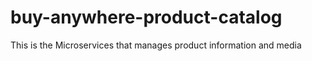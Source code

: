 # buy-anywhere-product-catalog
This is the Microservices that manages product information and media
